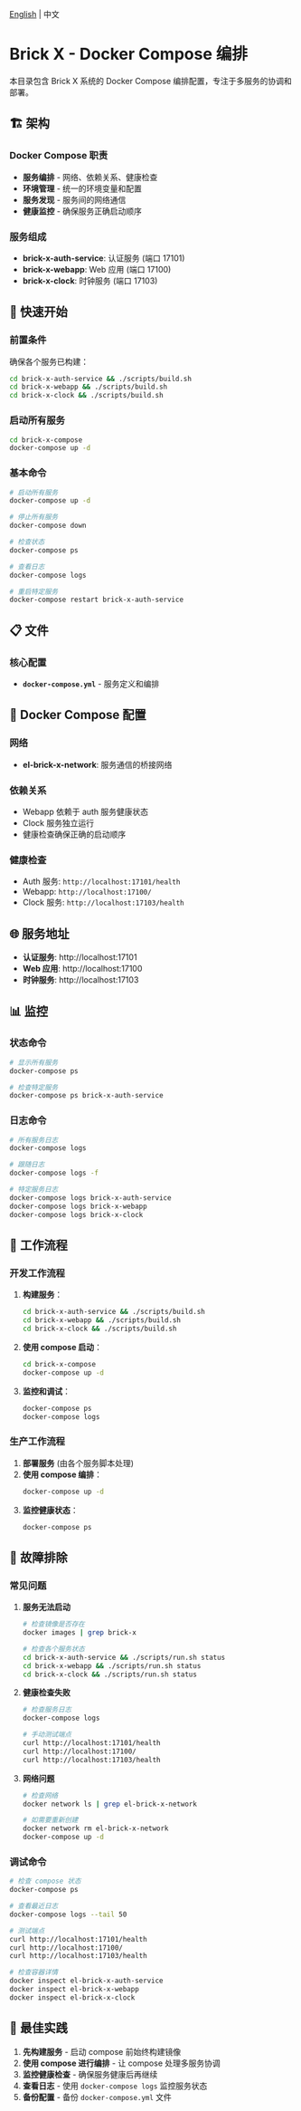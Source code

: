 [English](README.en.md) | 中文

# Brick X - Docker Compose 编排

本目录包含 Brick X 系统的 Docker Compose 编排配置，专注于多服务的协调和部署。

## 🏗️ 架构

### Docker Compose 职责
- **服务编排** - 网络、依赖关系、健康检查
- **环境管理** - 统一的环境变量和配置
- **服务发现** - 服务间的网络通信
- **健康监控** - 确保服务正确启动顺序

### 服务组成
- **brick-x-auth-service**: 认证服务 (端口 17101)
- **brick-x-webapp**: Web 应用 (端口 17100)
- **brick-x-clock**: 时钟服务 (端口 17103)

## 🚀 快速开始

### 前置条件
确保各个服务已构建：
```bash
cd brick-x-auth-service && ./scripts/build.sh
cd brick-x-webapp && ./scripts/build.sh
cd brick-x-clock && ./scripts/build.sh
```

### 启动所有服务
```bash
cd brick-x-compose
docker-compose up -d
```

### 基本命令
```bash
# 启动所有服务
docker-compose up -d

# 停止所有服务
docker-compose down

# 检查状态
docker-compose ps

# 查看日志
docker-compose logs

# 重启特定服务
docker-compose restart brick-x-auth-service
```

## 📋 文件

### 核心配置
- **`docker-compose.yml`** - 服务定义和编排

## 🔧 Docker Compose 配置

### 网络
- **el-brick-x-network**: 服务通信的桥接网络

### 依赖关系
- Webapp 依赖于 auth 服务健康状态
- Clock 服务独立运行
- 健康检查确保正确的启动顺序

### 健康检查
- Auth 服务: `http://localhost:17101/health`
- Webapp: `http://localhost:17100/`
- Clock 服务: `http://localhost:17103/health`

## 🌐 服务地址

- **认证服务**: http://localhost:17101
- **Web 应用**: http://localhost:17100
- **时钟服务**: http://localhost:17103

## 📊 监控

### 状态命令
```bash
# 显示所有服务
docker-compose ps

# 检查特定服务
docker-compose ps brick-x-auth-service
```

### 日志命令
```bash
# 所有服务日志
docker-compose logs

# 跟随日志
docker-compose logs -f

# 特定服务日志
docker-compose logs brick-x-auth-service
docker-compose logs brick-x-webapp
docker-compose logs brick-x-clock
```

## 🔄 工作流程

### 开发工作流程
1. **构建服务**：
   ```bash
   cd brick-x-auth-service && ./scripts/build.sh
   cd brick-x-webapp && ./scripts/build.sh
   cd brick-x-clock && ./scripts/build.sh
   ```

2. **使用 compose 启动**：
   ```bash
   cd brick-x-compose
   docker-compose up -d
   ```

3. **监控和调试**：
   ```bash
   docker-compose ps
   docker-compose logs
   ```

### 生产工作流程
1. **部署服务** (由各个服务脚本处理)
2. **使用 compose 编排**：
   ```bash
   docker-compose up -d
   ```
3. **监控健康状态**：
   ```bash
   docker-compose ps
   ```

## 🐛 故障排除

### 常见问题

1. **服务无法启动**
   ```bash
   # 检查镜像是否存在
   docker images | grep brick-x
   
   # 检查各个服务状态
   cd brick-x-auth-service && ./scripts/run.sh status
   cd brick-x-webapp && ./scripts/run.sh status
   cd brick-x-clock && ./scripts/run.sh status
   ```

2. **健康检查失败**
   ```bash
   # 检查服务日志
   docker-compose logs
   
   # 手动测试端点
   curl http://localhost:17101/health
   curl http://localhost:17100/
   curl http://localhost:17103/health
   ```

3. **网络问题**
   ```bash
   # 检查网络
   docker network ls | grep el-brick-x-network
   
   # 如需要重新创建
   docker network rm el-brick-x-network
   docker-compose up -d
   ```

### 调试命令
```bash
# 检查 compose 状态
docker-compose ps

# 查看最近日志
docker-compose logs --tail 50

# 测试端点
curl http://localhost:17101/health
curl http://localhost:17100/
curl http://localhost:17103/health

# 检查容器详情
docker inspect el-brick-x-auth-service
docker inspect el-brick-x-webapp
docker inspect el-brick-x-clock
```

## 🎯 最佳实践

1. **先构建服务** - 启动 compose 前始终构建镜像
2. **使用 compose 进行编排** - 让 compose 处理多服务协调
3. **监控健康检查** - 确保服务健康后再继续
4. **查看日志** - 使用 `docker-compose logs` 监控服务状态
5. **备份配置** - 备份 `docker-compose.yml` 文件 